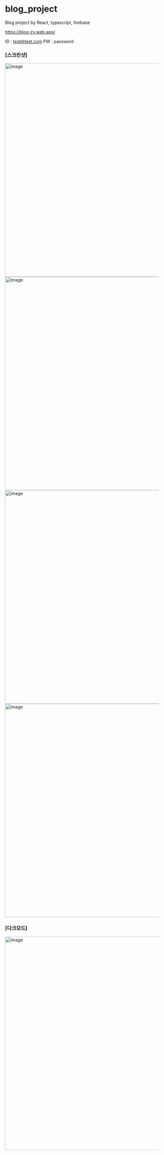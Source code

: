 # blog_project
Blog project by React, typescript, firebase


https://blog-zy.web.app/

ID : test@test.com
PW : password

### [스크린샷]
<img width="700" alt="image" src="https://github.com/zzzl-523/MyBlog/assets/67469315/ecf80008-baf7-43b2-924e-b0db0fab7289">

<img width="700" alt="image" src="https://github.com/zzzl-523/MyBlog/assets/67469315/b5a7a3ed-1be9-4884-98a1-98818868cfeb">

<img width="700" alt="image" src="https://github.com/zzzl-523/MyBlog/assets/67469315/079f5761-8b0d-430e-a391-7c2326e44b24">

<img width="700" alt="image" src="https://github.com/zzzl-523/MyBlog/assets/67469315/6cf4a32b-4f6b-4932-b91a-54b5c6c7d1c0">

### [다크모드]
<img width="700" alt="image" src="https://github.com/zzzl-523/MyBlog/assets/67469315/a2ba8dab-1b1a-46e1-a63a-439743b031ad">
